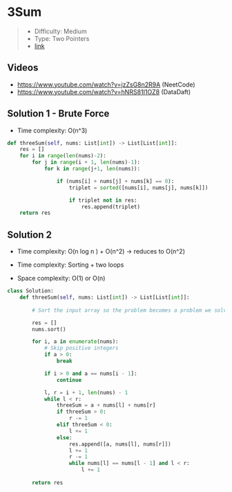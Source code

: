 # 3Sum

> - Difficulty: Medium
> - Type: Two Pointers
> - [link](https://leetcode.com/problems/3sum/)

## Videos
- https://www.youtube.com/watch?v=jzZsG8n2R9A (NeetCode)
- https://www.youtube.com/watch?v=hNRS81I1OZ8 (DataDaft)

## Solution 1 - Brute Force
- Time complexity: O(n^3)

```python
def threeSum(self, nums: List[int]) -> List[List[int]]:
    res = []
    for i in range(len(nums)-2):
        for j in range(i + 1, len(nums)-1):
            for k in range(j+1, len(nums)):

                if (nums[i] + nums[j] + nums[k] == 0):
                    triplet = sorted([nums[i], nums[j], nums[k]])

                    if triplet not in res:
                        res.append(triplet)
    return res
```

## Solution 2 
- Time complexity: O(n log n ) + O(n^2) -> reduces to O(n^2)
- Time complexity: Sorting + two loops

- Space complexity: O(1) or O(n)

```python
class Solution:
    def threeSum(self, nums: List[int]) -> List[List[int]]:
        
        # Sort the input array so the problem becomes a problem we solved from Two Sum II using two pointers.

        res = []
        nums.sort()

        for i, a in enumerate(nums):
            # Skip positive integers
            if a > 0:
                break

            if i > 0 and a == nums[i - 1]:
                continue

            l, r = i + 1, len(nums) - 1
            while l < r:
                threeSum = a + nums[l] + nums[r]
                if threeSum > 0:
                    r -= 1
                elif threeSum < 0:
                    l += 1
                else:
                    res.append([a, nums[l], nums[r]])
                    l += 1
                    r -= 1
                    while nums[l] == nums[l - 1] and l < r:
                        l += 1
                        
        return res
```